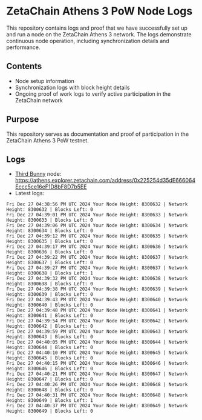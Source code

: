 # ZetaChain Athens 3 PoW Node Logs
This repository contains logs and proof that we have successfully set up and run a node on the ZetaChain Athens 3 network. The logs demonstrate continuous node operation, including synchronization details and performance.

## Contents
- Node setup information
- Synchronization logs with block height details
- Ongoing proof of work logs to verify active participation in the ZetaChain network

## Purpose
This repository serves as documentation and proof of participation in the ZetaChain Athens 3 PoW testnet.

## Logs

- [Third Bunny](https://thirdbunny.xyz/) node: https://athens.explorer.zetachain.com/address/0x225254d35dE666064Eccc5ce16eF1D8bF8D7b5EE
- Latest logs:
```
Fri Dec 27 04:38:56 PM UTC 2024 Your Node Height: 8300632 | Network Height: 8300632 | Blocks Left: 0
Fri Dec 27 04:39:01 PM UTC 2024 Your Node Height: 8300633 | Network Height: 8300633 | Blocks Left: 0
Fri Dec 27 04:39:06 PM UTC 2024 Your Node Height: 8300634 | Network Height: 8300634 | Blocks Left: 0
Fri Dec 27 04:39:12 PM UTC 2024 Your Node Height: 8300635 | Network Height: 8300635 | Blocks Left: 0
Fri Dec 27 04:39:17 PM UTC 2024 Your Node Height: 8300636 | Network Height: 8300636 | Blocks Left: 0
Fri Dec 27 04:39:22 PM UTC 2024 Your Node Height: 8300637 | Network Height: 8300637 | Blocks Left: 0
Fri Dec 27 04:39:27 PM UTC 2024 Your Node Height: 8300637 | Network Height: 8300638 | Blocks Left: 1
Fri Dec 27 04:39:32 PM UTC 2024 Your Node Height: 8300638 | Network Height: 8300638 | Blocks Left: 0
Fri Dec 27 04:39:38 PM UTC 2024 Your Node Height: 8300639 | Network Height: 8300639 | Blocks Left: 0
Fri Dec 27 04:39:43 PM UTC 2024 Your Node Height: 8300640 | Network Height: 8300640 | Blocks Left: 0
Fri Dec 27 04:39:48 PM UTC 2024 Your Node Height: 8300641 | Network Height: 8300641 | Blocks Left: 0
Fri Dec 27 04:39:54 PM UTC 2024 Your Node Height: 8300642 | Network Height: 8300642 | Blocks Left: 0
Fri Dec 27 04:39:59 PM UTC 2024 Your Node Height: 8300643 | Network Height: 8300643 | Blocks Left: 0
Fri Dec 27 04:40:05 PM UTC 2024 Your Node Height: 8300644 | Network Height: 8300644 | Blocks Left: 0
Fri Dec 27 04:40:10 PM UTC 2024 Your Node Height: 8300645 | Network Height: 8300645 | Blocks Left: 0
Fri Dec 27 04:40:15 PM UTC 2024 Your Node Height: 8300646 | Network Height: 8300646 | Blocks Left: 0
Fri Dec 27 04:40:21 PM UTC 2024 Your Node Height: 8300647 | Network Height: 8300647 | Blocks Left: 0
Fri Dec 27 04:40:26 PM UTC 2024 Your Node Height: 8300648 | Network Height: 8300648 | Blocks Left: 0
Fri Dec 27 04:40:31 PM UTC 2024 Your Node Height: 8300648 | Network Height: 8300649 | Blocks Left: 1
Fri Dec 27 04:40:37 PM UTC 2024 Your Node Height: 8300649 | Network Height: 8300649 | Blocks Left: 0
```

